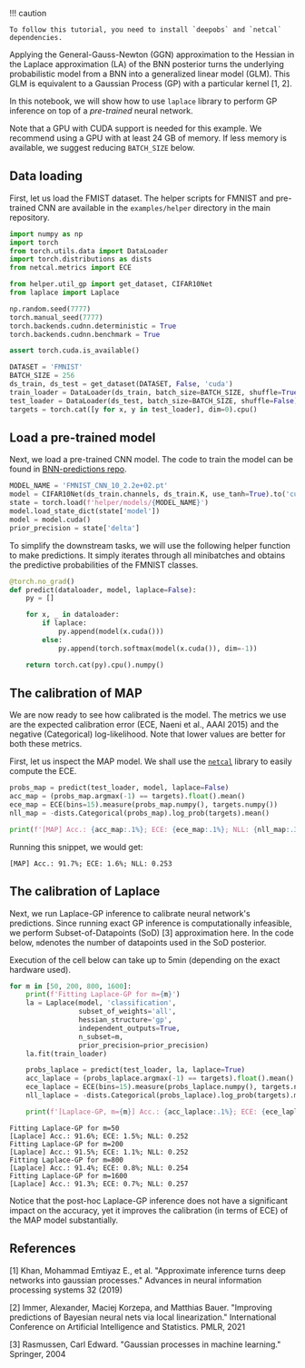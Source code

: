 !!! caution

    To follow this tutorial, you need to install `deepobs` and `netcal` dependencies.

Applying the General-Gauss-Newton (GGN) approximation to the Hessian in the Laplace approximation (LA) of the BNN posterior
turns the underlying probabilistic model from a BNN into a generalized linear model (GLM).
This GLM is equivalent to a Gaussian Process (GP) with a particular kernel [1, 2].

In this notebook, we will show how to use `laplace` library to perform GP inference on top of a _pre-trained_ neural network.

Note that a GPU with CUDA support is needed for this example. We recommend using a GPU with at least 24 GB of memory. If less memory is available, we suggest reducing `BATCH_SIZE` below.

## Data loading

First, let us load the FMIST dataset. The helper scripts for FMNIST and pre-trained CNN are available in the `examples/helper` directory in the main repository.

```python
import numpy as np
import torch
from torch.utils.data import DataLoader
import torch.distributions as dists
from netcal.metrics import ECE

from helper.util_gp import get_dataset, CIFAR10Net
from laplace import Laplace

np.random.seed(7777)
torch.manual_seed(7777)
torch.backends.cudnn.deterministic = True
torch.backends.cudnn.benchmark = True

assert torch.cuda.is_available()

DATASET = 'FMNIST'
BATCH_SIZE = 256
ds_train, ds_test = get_dataset(DATASET, False, 'cuda')
train_loader = DataLoader(ds_train, batch_size=BATCH_SIZE, shuffle=True)
test_loader = DataLoader(ds_test, batch_size=BATCH_SIZE, shuffle=False)
targets = torch.cat([y for x, y in test_loader], dim=0).cpu()
```

## Load a pre-trained model

Next, we load a pre-trained CNN model. The code to train the model can be found in [BNN-predictions repo](https://github.com/AlexImmer/BNN-predictions).

```python
MODEL_NAME = 'FMNIST_CNN_10_2.2e+02.pt'
model = CIFAR10Net(ds_train.channels, ds_train.K, use_tanh=True).to('cuda')
state = torch.load(f'helper/models/{MODEL_NAME}')
model.load_state_dict(state['model'])
model = model.cuda()
prior_precision = state['delta']
```

To simplify the downstream tasks, we will use the following helper function to make predictions. It simply iterates through all minibatches and obtains the predictive probabilities of the FMNIST classes.

```python
@torch.no_grad()
def predict(dataloader, model, laplace=False):
    py = []

    for x, _ in dataloader:
        if laplace:
            py.append(model(x.cuda()))
        else:
            py.append(torch.softmax(model(x.cuda()), dim=-1))

    return torch.cat(py).cpu().numpy()
```

## The calibration of MAP

We are now ready to see how calibrated is the model. The metrics we use are the expected calibration error (ECE, Naeni et al., AAAI 2015) and the negative (Categorical) log-likelihood. Note that lower values are better for both these metrics.

First, let us inspect the MAP model. We shall use the [`netcal`](https://github.com/fabiankueppers/calibration-framework) library to easily compute the ECE.

```python
probs_map = predict(test_loader, model, laplace=False)
acc_map = (probs_map.argmax(-1) == targets).float().mean()
ece_map = ECE(bins=15).measure(probs_map.numpy(), targets.numpy())
nll_map = -dists.Categorical(probs_map).log_prob(targets).mean()

print(f'[MAP] Acc.: {acc_map:.1%}; ECE: {ece_map:.1%}; NLL: {nll_map:.3}')
```

Running this snippet, we would get:

```
[MAP] Acc.: 91.7%; ECE: 1.6%; NLL: 0.253
```

## The calibration of Laplace

Next, we run Laplace-GP inference to calibrate neural network's predictions. Since running exact GP inference is computationally infeasible, we perform Subset-of-Datapoints (SoD) [3] approximation here. In the code below, `m`denotes the number of datapoints used in the SoD posterior.

Execution of the cell below can take up to 5min (depending on the exact hardware used).

```python
for m in [50, 200, 800, 1600]:
    print(f'Fitting Laplace-GP for m={m}')
    la = Laplace(model, 'classification',
                 subset_of_weights='all',
                 hessian_structure='gp',
                 independent_outputs=True,
                 n_subset=m,
                 prior_precision=prior_precision)
    la.fit(train_loader)

    probs_laplace = predict(test_loader, la, laplace=True)
    acc_laplace = (probs_laplace.argmax(-1) == targets).float().mean()
    ece_laplace = ECE(bins=15).measure(probs_laplace.numpy(), targets.numpy())
    nll_laplace = -dists.Categorical(probs_laplace).log_prob(targets).mean()

    print(f'[Laplace-GP, m={m}] Acc.: {acc_laplace:.1%}; ECE: {ece_laplace:.1%}; NLL: {nll_laplace:.3}')
```

```
Fitting Laplace-GP for m=50
[Laplace] Acc.: 91.6%; ECE: 1.5%; NLL: 0.252
Fitting Laplace-GP for m=200
[Laplace] Acc.: 91.5%; ECE: 1.1%; NLL: 0.252
Fitting Laplace-GP for m=800
[Laplace] Acc.: 91.4%; ECE: 0.8%; NLL: 0.254
Fitting Laplace-GP for m=1600
[Laplace] Acc.: 91.3%; ECE: 0.7%; NLL: 0.257
```

Notice that the post-hoc Laplace-GP inference does not have a significant impact on the accuracy, yet it improves the calibration (in terms of ECE) of the MAP model substantially.

## References

[1] Khan, Mohammad Emtiyaz E., et al. "Approximate inference turns deep networks into gaussian processes." Advances in neural information processing systems 32 (2019)

[2] Immer, Alexander, Maciej Korzepa, and Matthias Bauer. "Improving predictions of Bayesian neural nets via local linearization." International Conference on Artificial Intelligence and Statistics. PMLR, 2021

[3] Rasmussen, Carl Edward. "Gaussian processes in machine learning." Springer, 2004
